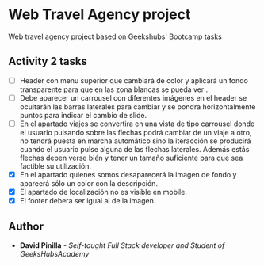 # Web Travel Agency project
Web travel agency project based on Geekshubs' Bootcamp tasks
## Activity 2 tasks
- [ ] Header con menu superior que cambiará de color y aplicará un fondo transparente para que en las zona blancas se pueda ver .
- [ ] Debe aparecer un carrousel con diferentes imágenes en el header se ocultarán las barras laterales para cambiar y se pondra horizontalmente puntos para indicar el cambio de slide.
- [ ] En el apartado viajes se convertira en una vista de tipo carrousel donde el usuario pulsando sobre las flechas podrá cambiar de un viaje a otro, no tendrá puesta en marcha automático sino la iteracción se producirá cuando el usuario pulse alguna de las flechas laterales. Además estás flechas deben verse bién y tener un tamaño suficiente para que sea factible su utilización.
- [x] En el apartado quienes somos desaparecerá la imagen de fondo y apareerá sólo un color con la descripción.
- [x] El apartado de localización no es visible en mobile.
- [x] El footer debera ser igual al de la imagen.

## Author
* **David Pinilla** - *Self-taught Full Stack developer and Student of GeeksHubsAcademy* 
